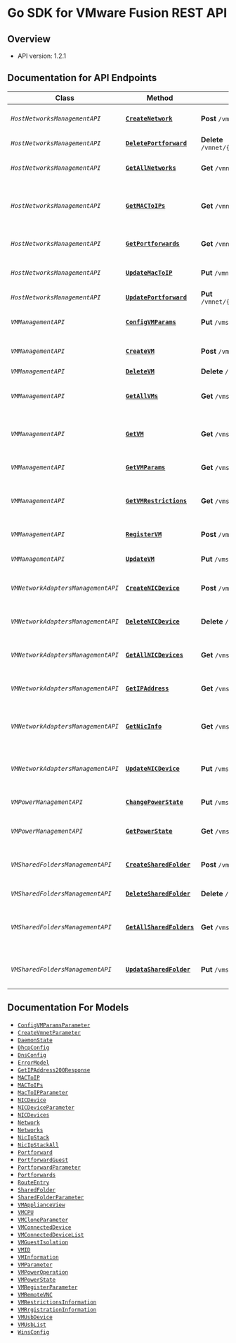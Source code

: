 # Go SDK for VMware Fusion REST API

## Overview

- API version: 1.2.1

## Documentation for API Endpoints

Class | Method | HTTP Request | Description
------------ | ------------- | ------------- | -------------
*`HostNetworksManagementAPI`* | [**`CreateNetwork`**](docs/HostNetworksManagementAPI.md#createnetwork) | **Post** `/vmnets` | Creates a virtual network
*`HostNetworksManagementAPI`* | [**`DeletePortforward`**](docs/HostNetworksManagementAPI.md#deleteportforward) | **Delete** `/vmnet/{vmnet}/portforward/{protocol}/{port}` | Deletes port forwarding
*`HostNetworksManagementAPI`* | [**`GetAllNetworks`**](docs/HostNetworksManagementAPI.md#getallnetworks) | **Get** `/vmnet` | Returns all virtual networks
*`HostNetworksManagementAPI`* | [**`GetMACToIPs`**](docs/HostNetworksManagementAPI.md#getmactoips) | **Get** `/vmnet/{vmnet}/mactoip` | Returns all MAC-to-IP settings for DHCP service
*`HostNetworksManagementAPI`* | [**`GetPortforwards`**](docs/HostNetworksManagementAPI.md#getportforwards) | **Get** `/vmnet/{vmnet}/portforward` | Returns all port forwardings
*`HostNetworksManagementAPI`* | [**`UpdateMacToIP`**](docs/HostNetworksManagementAPI.md#updatemactoip) | **Put** `/vmnet/{vmnet}/mactoip/{mac}` | Updates the MAC-to-IP binding
*`HostNetworksManagementAPI`* | [**`UpdatePortforward`**](docs/HostNetworksManagementAPI.md#updateportforward) | **Put** `/vmnet/{vmnet}/portforward/{protocol}/{port}` | Updates port forwarding
*`VMManagementAPI`* | [**`ConfigVMParams`**](docs/VMManagementAPI.md#configvmparams) | **Put** `/vms/{id}/params` | update the vm config params
*`VMManagementAPI`* | [**`CreateVM`**](docs/VMManagementAPI.md#createvm) | **Post** `/vms` | Creates a copy of the VM
*`VMManagementAPI`* | [**`DeleteVM`**](docs/VMManagementAPI.md#deletevm) | **Delete** `/vms/{id}` | Deletes a VM
*`VMManagementAPI`* | [**`GetAllVMs`**](docs/VMManagementAPI.md#getallvms) | **Get** `/vms` | Returns a list of VM IDs and paths for all VMs
*`VMManagementAPI`* | [**`GetVM`**](docs/VMManagementAPI.md#getvm) | **Get** `/vms/{id}` | Returns the VM setting information of a VM
*`VMManagementAPI`* | [**`GetVMParams`**](docs/VMManagementAPI.md#getvmparams) | **Get** `/vms/{id}/params/{name}` | Get the VM config params
*`VMManagementAPI`* | [**`GetVMRestrictions`**](docs/VMManagementAPI.md#getvmrestrictions) | **Get** `/vms/{id}/restrictions` | Returns the restrictions information of the VM
*`VMManagementAPI`* | [**`RegisterVM`**](docs/VMManagementAPI.md#registervm) | **Post** `/vms/registration` | Register VM to VM Library
*`VMManagementAPI`* | [**`UpdateVM`**](docs/VMManagementAPI.md#updatevm) | **Put** `/vms/{id}` | Updates the VM settings
*`VMNetworkAdaptersManagementAPI`* | [**`CreateNICDevice`**](docs/VMNetworkAdaptersManagementAPI.md#createnicdevice) | **Post** `/vms/{id}/nic` | Creates a network adapter in the VM
*`VMNetworkAdaptersManagementAPI`* | [**`DeleteNICDevice`**](docs/VMNetworkAdaptersManagementAPI.md#deletenicdevice) | **Delete** `/vms/{id}/nic/{index}` | Deletes a VM network adapter
*`VMNetworkAdaptersManagementAPI`* | [**`GetAllNICDevices`**](docs/VMNetworkAdaptersManagementAPI.md#getallnicdevices) | **Get** `/vms/{id}/nic` | Returns all network adapters in the VM
*`VMNetworkAdaptersManagementAPI`* | [**`GetIPAddress`**](docs/VMNetworkAdaptersManagementAPI.md#getipaddress) | **Get** `/vms/{id}/ip` | Returns the IP address of a VM
*`VMNetworkAdaptersManagementAPI`* | [**`GetNicInfo`**](docs/VMNetworkAdaptersManagementAPI.md#getnicinfo) | **Get** `/vms/{id}/nicips` | Returns the IP stack configuration of all NICs of a VM
*`VMNetworkAdaptersManagementAPI`* | [**`UpdateNICDevice`**](docs/VMNetworkAdaptersManagementAPI.md#updatenicdevice) | **Put** `/vms/{id}/nic/{index}` | Updates a network adapter in the VM
*`VMPowerManagementAPI`* | [**`ChangePowerState`**](docs/VMPowerManagementAPI.md#changepowerstate) | **Put** `/vms/{id}/power` | Changes the VM power state
*`VMPowerManagementAPI`* | [**`GetPowerState`**](docs/VMPowerManagementAPI.md#getpowerstate) | **Get** `/vms/{id}/power` | Returns the power state of the VM
*`VMSharedFoldersManagementAPI`* | [**`CreateSharedFolder`**](docs/VMSharedFoldersManagementAPI.md#createsharedfolder) | **Post** `/vms/{id}/sharedfolders` | Mounts a new shared folder in the VM
*`VMSharedFoldersManagementAPI`* | [**`DeleteSharedFolder`**](docs/VMSharedFoldersManagementAPI.md#deletesharedfolder) | **Delete** `/vms/{id}/sharedfolders/{folder id}` | Deletes a shared folder
*`VMSharedFoldersManagementAPI`* | [**`GetAllSharedFolders`**](docs/VMSharedFoldersManagementAPI.md#getallsharedfolders) | **Get** `/vms/{id}/sharedfolders` | Returns all shared folders mounted in the VM
*`VMSharedFoldersManagementAPI`* | [**`UpdataSharedFolder`**](docs/VMSharedFoldersManagementAPI.md#updatasharedfolder) | **Put** `/vms/{id}/sharedfolders/{folder id}` | Updates a shared folder mounted in the VM

## Documentation For Models

- [`ConfigVMParamsParameter`](docs/ConfigVMParamsParameter.md)
- [`CreateVmnetParameter`](docs/CreateVmnetParameter.md)
- [`DaemonState`](docs/DaemonState.md)
- [`DhcpConfig`](docs/DhcpConfig.md)
- [`DnsConfig`](docs/DnsConfig.md)
- [`ErrorModel`](docs/ErrorModel.md)
- [`GetIPAddress200Response`](docs/GetIPAddress200Response.md)
- [`MACToIP`](docs/MACToIP.md)
- [`MACToIPs`](docs/MACToIPs.md)
- [`MacToIPParameter`](docs/MacToIPParameter.md)
- [`NICDevice`](docs/NICDevice.md)
- [`NICDeviceParameter`](docs/NICDeviceParameter.md)
- [`NICDevices`](docs/NICDevices.md)
- [`Network`](docs/Network.md)
- [`Networks`](docs/Networks.md)
- [`NicIpStack`](docs/NicIpStack.md)
- [`NicIpStackAll`](docs/NicIpStackAll.md)
- [`Portforward`](docs/Portforward.md)
- [`PortforwardGuest`](docs/PortforwardGuest.md)
- [`PortforwardParameter`](docs/PortforwardParameter.md)
- [`Portforwards`](docs/Portforwards.md)
- [`RouteEntry`](docs/RouteEntry.md)
- [`SharedFolder`](docs/SharedFolder.md)
- [`SharedFolderParameter`](docs/SharedFolderParameter.md)
- [`VMApplianceView`](docs/VMApplianceView.md)
- [`VMCPU`](docs/VMCPU.md)
- [`VMCloneParameter`](docs/VMCloneParameter.md)
- [`VMConnectedDevice`](docs/VMConnectedDevice.md)
- [`VMConnectedDeviceList`](docs/VMConnectedDeviceList.md)
- [`VMGuestIsolation`](docs/VMGuestIsolation.md)
- [`VMID`](docs/VMID.md)
- [`VMInformation`](docs/VMInformation.md)
- [`VMParameter`](docs/VMParameter.md)
- [`VMPowerOperation`](docs/VMPowerOperation.md)
- [`VMPowerState`](docs/VMPowerState.md)
- [`VMRegisterParameter`](docs/VMRegisterParameter.md)
- [`VMRemoteVNC`](docs/VMRemoteVNC.md)
- [`VMRestrictionsInformation`](docs/VMRestrictionsInformation.md)
- [`VMRrgistrationInformation`](docs/VMRrgistrationInformation.md)
- [`VMUsbDevice`](docs/VMUsbDevice.md)
- [`VMUsbList`](docs/VMUsbList.md)
- [`WinsConfig`](docs/WinsConfig.md)
